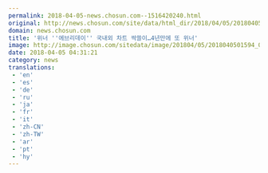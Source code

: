 ```yaml
---
permalink: 2018-04-05-news.chosun.com--1516420240.html
original: http://news.chosun.com/site/data/html_dir/2018/04/05/2018040501658.html
domain: news.chosun.com
title: '위너 ''에브리데이'' 국내외 차트 싹쓸이…4년만에 또 위너'
image: http://image.chosun.com/sitedata/image/201804/05/2018040501594_0.jpg
date: 2018-04-05 04:31:21
category: news
translations: 
 - 'en'
 - 'es'
 - 'de'
 - 'ru'
 - 'ja'
 - 'fr'
 - 'it'
 - 'zh-CN'
 - 'zh-TW'
 - 'ar'
 - 'pt'
 - 'hy'
---
```


